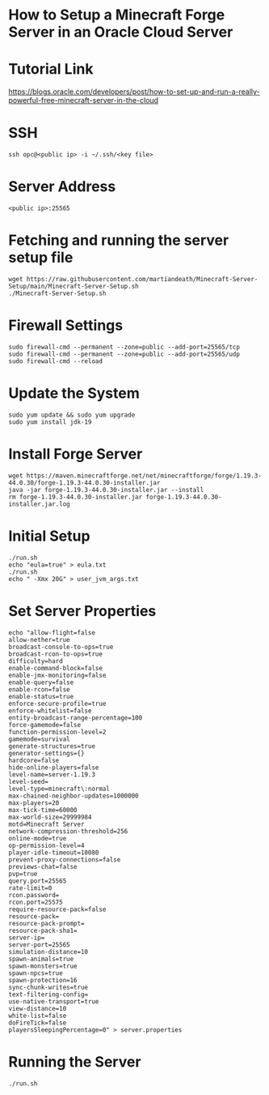 # How to Setup a Minecraft Forge Server in an Oracle Cloud Server


# Tutorial Link
https://blogs.oracle.com/developers/post/how-to-set-up-and-run-a-really-powerful-free-minecraft-server-in-the-cloud


# SSH

```shell
ssh opc@<public ip> -i ~/.ssh/<key file>
```

# Server Address

```
<public ip>:25565
```

# Fetching and running the server setup file

```shell
wget https://raw.githubusercontent.com/martiandeath/Minecraft-Server-Setup/main/Minecraft-Server-Setup.sh
./Minecraft-Server-Setup.sh
```

# Firewall Settings

```shell
sudo firewall-cmd --permanent --zone=public --add-port=25565/tcp
sudo firewall-cmd --permanent --zone=public --add-port=25565/udp
sudo firewall-cmd --reload
```

# Update the System

```shell
sudo yum update && sudo yum upgrade
sudo yum install jdk-19
```

# Install Forge Server

```shell
wget https://maven.minecraftforge.net/net/minecraftforge/forge/1.19.3-44.0.30/forge-1.19.3-44.0.30-installer.jar
java -jar forge-1.19.3-44.0.30-installer.jar --install
rm forge-1.19.3-44.0.30-installer.jar forge-1.19.3-44.0.30-installer.jar.log
```

# Initial Setup

```shell
./run.sh
echo "eula=true" > eula.txt
./run.sh
echo " -Xmx 20G" > user_jvm_args.txt
```

# Set Server Properties

```shell
echo "allow-flight=false
allow-nether=true
broadcast-console-to-ops=true
broadcast-rcon-to-ops=true
difficulty=hard
enable-command-block=false
enable-jmx-monitoring=false
enable-query=false
enable-rcon=false
enable-status=true
enforce-secure-profile=true
enforce-whitelist=false
entity-broadcast-range-percentage=100
force-gamemode=false
function-permission-level=2
gamemode=survival
generate-structures=true
generator-settings={}
hardcore=false
hide-online-players=false
level-name=server-1.19.3
level-seed=
level-type=minecraft\:normal
max-chained-neighbor-updates=1000000
max-players=20
max-tick-time=60000
max-world-size=29999984
motd=Minecraft Server
network-compression-threshold=256
online-mode=true
op-permission-level=4
player-idle-timeout=10080
prevent-proxy-connections=false
previews-chat=false
pvp=true
query.port=25565
rate-limit=0
rcon.password=
rcon.port=25575
require-resource-pack=false
resource-pack=
resource-pack-prompt=
resource-pack-sha1=
server-ip=
server-port=25565
simulation-distance=10
spawn-animals=true
spawn-monsters=true
spawn-npcs=true
spawn-protection=16
sync-chunk-writes=true
text-filtering-config=
use-native-transport=true
view-distance=10
white-list=false
doFireTick=false
playersSleepingPercentage=0" > server.properties
```

# Running the Server

```shell
./run.sh
```
